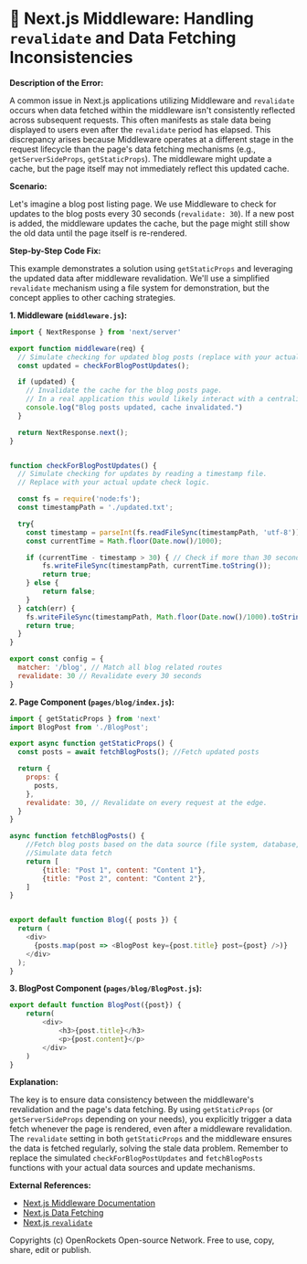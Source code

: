 # 🐞 Next.js Middleware: Handling `revalidate` and Data Fetching Inconsistencies


**Description of the Error:**

A common issue in Next.js applications utilizing Middleware and `revalidate` occurs when data fetched within the middleware isn't consistently reflected across subsequent requests.  This often manifests as stale data being displayed to users even after the `revalidate` period has elapsed.  This discrepancy arises because Middleware operates at a different stage in the request lifecycle than the page's data fetching mechanisms (e.g., `getServerSideProps`, `getStaticProps`).  The middleware might update a cache, but the page itself may not immediately reflect this updated cache.


**Scenario:**

Let's imagine a blog post listing page. We use Middleware to check for updates to the blog posts every 30 seconds (`revalidate: 30`).  If a new post is added, the middleware updates the cache, but the page might still show the old data until the page itself is re-rendered.



**Step-by-Step Code Fix:**

This example demonstrates a solution using `getStaticProps` and leveraging the updated data after middleware revalidation. We'll use a simplified `revalidate` mechanism using a file system for demonstration, but the concept applies to other caching strategies.


**1. Middleware (`middleware.js`):**

```javascript
import { NextResponse } from 'next/server'

export function middleware(req) {
  // Simulate checking for updated blog posts (replace with your actual logic)
  const updated = checkForBlogPostUpdates();

  if (updated) {
    // Invalidate the cache for the blog posts page.
    // In a real application this would likely interact with a centralized cache
    console.log("Blog posts updated, cache invalidated.")
  }

  return NextResponse.next();
}


function checkForBlogPostUpdates() {
  // Simulate checking for updates by reading a timestamp file.
  // Replace with your actual update check logic.

  const fs = require('node:fs');
  const timestampPath = './updated.txt';

  try{
    const timestamp = parseInt(fs.readFileSync(timestampPath, 'utf-8'));
    const currentTime = Math.floor(Date.now()/1000);

    if (currentTime - timestamp > 30) { // Check if more than 30 seconds passed
        fs.writeFileSync(timestampPath, currentTime.toString());
        return true;
    } else {
        return false;
    }
  } catch(err) {
    fs.writeFileSync(timestampPath, Math.floor(Date.now()/1000).toString());
    return true;
  }
}

export const config = {
  matcher: '/blog', // Match all blog related routes
  revalidate: 30 // Revalidate every 30 seconds
}
```


**2. Page Component (`pages/blog/index.js`):**

```javascript
import { getStaticProps } from 'next'
import BlogPost from './BlogPost';

export async function getStaticProps() {
  const posts = await fetchBlogPosts(); //Fetch updated posts

  return {
    props: {
      posts,
    },
    revalidate: 30, // Revalidate on every request at the edge.
  }
}

async function fetchBlogPosts() {
    //Fetch blog posts based on the data source (file system, database, API)
    //Simulate data fetch
    return [
        {title: "Post 1", content: "Content 1"},
        {title: "Post 2", content: "Content 2"},
    ]
}


export default function Blog({ posts }) {
  return (
    <div>
      {posts.map(post => <BlogPost key={post.title} post={post} />)}
    </div>
  );
}

```


**3. BlogPost Component (`pages/blog/BlogPost.js`):**


```javascript
export default function BlogPost({post}) {
    return(
        <div>
            <h3>{post.title}</h3>
            <p>{post.content}</p>
        </div>
    )
}
```


**Explanation:**

The key is to ensure data consistency between the middleware's revalidation and the page's data fetching. By using `getStaticProps` (or `getServerSideProps` depending on your needs), you explicitly trigger a data fetch whenever the page is rendered, even after a middleware revalidation.  The `revalidate` setting in both `getStaticProps` and the middleware ensures the data is fetched regularly, solving the stale data problem.  Remember to replace the simulated `checkForBlogPostUpdates` and `fetchBlogPosts` functions with your actual data sources and update mechanisms.


**External References:**

* [Next.js Middleware Documentation](https://nextjs.org/docs/app/building-your-application/routing/middleware)
* [Next.js Data Fetching](https://nextjs.org/docs/basic-features/data-fetching)
* [Next.js `revalidate`](https://nextjs.org/docs/app/building-your-application/data-fetching/static-generation#revalidate)


Copyrights (c) OpenRockets Open-source Network. Free to use, copy, share, edit or publish.

